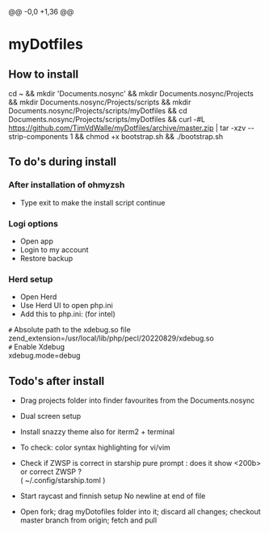 @@ -0,0 +1,36 @@
# myDotfiles


## How to install
cd ~ && mkdir 'Documents.nosync' && mkdir Documents.nosync/Projects && mkdir Documents.nosync/Projects/scripts && mkdir Documents.nosync/Projects/scripts/myDotfiles && cd Documents.nosync/Projects/scripts/myDotfiles && curl -#L https://github.com/TimVdWalle/myDotfiles/archive/master.zip | tar -xzv --strip-components 1 && chmod +x bootstrap.sh && ./bootstrap.sh


## To do's during install

### After installation of ohmyzsh
+ Type exit to make the install script continue

### Logi options
+ Open app
+ Login to my account
+ Restore backup

### Herd setup
+ Open Herd
+ Use Herd UI to open php.ini
+ Add this to php.ini: (for intel)

`#` Absolute path to the xdebug.so file  
zend_extension=/usr/local/lib/php/pecl/20220829/xdebug.so  
`#` Enable Xdebug  
xdebug.mode=debug


## Todo's after install
+ Drag projects folder into finder favourites from the Documents.nosync
+ Dual screen setup
+ Install snazzy theme also for iterm2 + terminal
+ To check: color syntax highlighting for vi/vim
+ Check if ZWSP is correct in starship pure prompt : does it show <200b> or correct ZWSP ?  
  ( ~/.config/starship.toml )
+ Start raycast and finnish setup
  No newline at end of file

+ Open fork; drag myDotofiles folder into it; discard all changes; checkout master branch from origin; fetch and pull